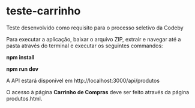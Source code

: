 # teste-carrinho

Teste desenvolvido como requisito para o processo seletivo da Codeby

Para executar a aplicação, baixar o arquivo ZIP, extrair e navegar até a pasta através do terminal e executar os seguintes commandos:

**npm install**

**npm run dev**

A API estará disponível em http://localhost:3000/api/produtos

O acesso à página **Carrinho de Compras** deve ser feito através da página produtos.html.

